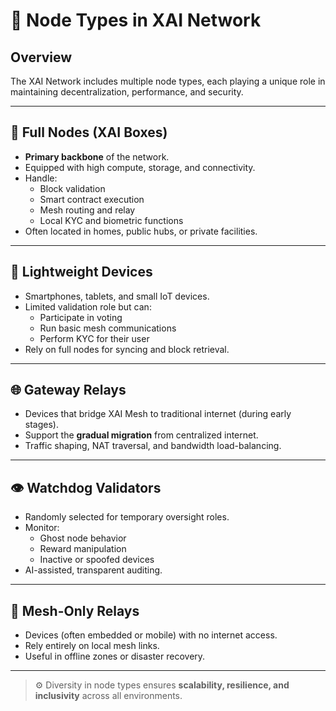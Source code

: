# 🧩 Node Types in XAI Network

## Overview
The XAI Network includes multiple node types, each playing a unique role in maintaining decentralization, performance, and security.

---

## 🧠 Full Nodes (XAI Boxes)
- **Primary backbone** of the network.
- Equipped with high compute, storage, and connectivity.
- Handle:
  - Block validation
  - Smart contract execution
  - Mesh routing and relay
  - Local KYC and biometric functions
- Often located in homes, public hubs, or private facilities.

---

## 📱 Lightweight Devices
- Smartphones, tablets, and small IoT devices.
- Limited validation role but can:
  - Participate in voting
  - Run basic mesh communications
  - Perform KYC for their user
- Rely on full nodes for syncing and block retrieval.

---

## 🌐 Gateway Relays
- Devices that bridge XAI Mesh to traditional internet (during early stages).
- Support the **gradual migration** from centralized internet.
- Traffic shaping, NAT traversal, and bandwidth load-balancing.

---

## 👁️ Watchdog Validators
- Randomly selected for temporary oversight roles.
- Monitor:
  - Ghost node behavior
  - Reward manipulation
  - Inactive or spoofed devices
- AI-assisted, transparent auditing.

---

## 📡 Mesh-Only Relays
- Devices (often embedded or mobile) with no internet access.
- Rely entirely on local mesh links.
- Useful in offline zones or disaster recovery.

---

> ⚙️ Diversity in node types ensures **scalability, resilience, and inclusivity** across all environments.
